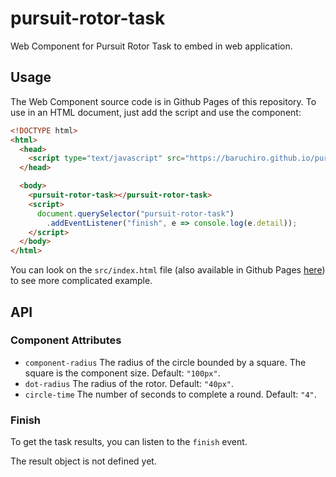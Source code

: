 # pursuit-rotor-task
Web Component for Pursuit Rotor Task to embed in web application.

## Usage

The Web Component source code is in Github Pages of this repository. To use in an HTML document, just add the script and use the component:

```html
<!DOCTYPE html>
<html>
  <head>
    <script type="text/javascript" src="https://baruchiro.github.io/pursuit-rotor-task/src/PursuitRotorTask.js"></script>
  </head>

  <body>
    <pursuit-rotor-task></pursuit-rotor-task>
    <script>
      document.querySelector("pursuit-rotor-task")
        .addEventListener("finish", e => console.log(e.detail));
    </script>
  </body>
</html>
```

You can look on the `src/index.html` file (also available in Github Pages [here](https://baruchiro.github.io/pursuit-rotor-task/src/index.html)) to see more complicated example.

## API

### Component Attributes

- `component-radius` The radius of the circle bounded by a square. The square is the component size. Default: `"100px"`.
- `dot-radius` The radius of the rotor. Default: `"40px"`.
- `circle-time` The number of seconds to complete a round. Default: `"4"`.

### Finish

To get the task results, you can listen to the `finish` event.

The result object is not defined yet.

